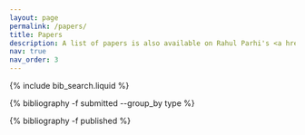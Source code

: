 ```yaml
---
layout: page
permalink: /papers/
title: Papers
description: A list of papers is also available on Rahul Parhi's <a href='https://scholar.google.com/citations?user=5A_1NL0AAAAJ'><b>Google Scholar</b></a>.<br/><br/>We are fortunate to work with a diverse set of collaborators across various disciplines. Each of these disciplines follows different conventions for deciding on authorship order. However, these are just that—conventions. The true value of each contribution, however you define it, is often difficult to quantify. In that spirit, think of every project below as a result of a "team" effort, where every "player" brings their strengths to the field. Functionally, what this means is that some papers have authors listed in contributional order, others have them listed alphabetical order, and others have them listed in an arbitrary order.
nav: true
nav_order: 3
---
```


<!-- _pages/papers.md -->

<!-- Bibsearch Feature -->

{% include bib_search.liquid %}

<div class="publications">

{% bibliography -f submitted --group_by type %}

{% bibliography -f published %}

</div>
